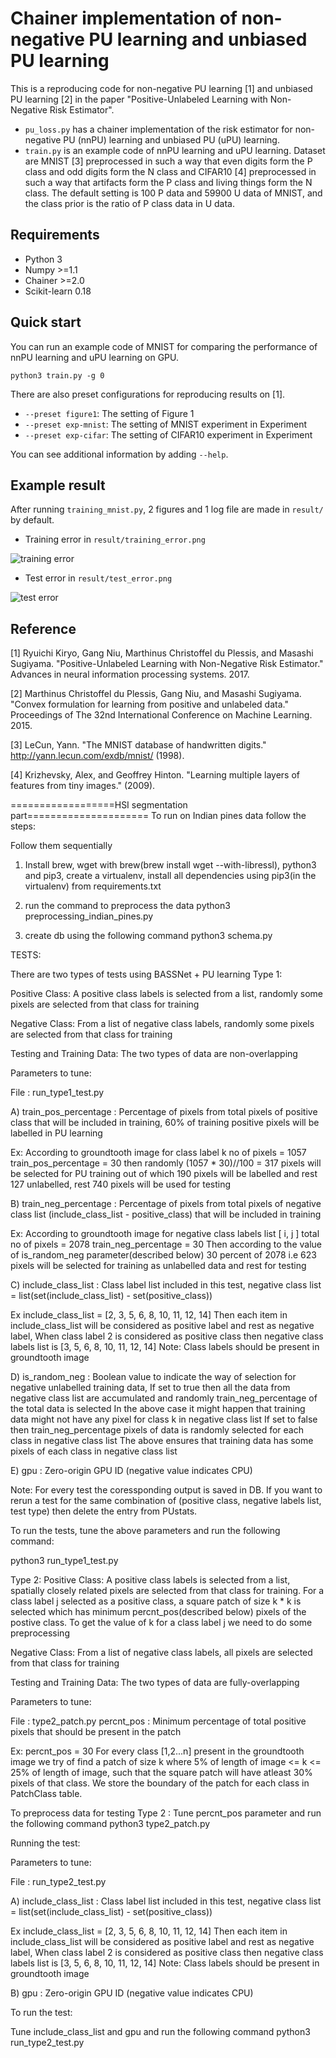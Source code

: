 # Chainer implementation of non-negative PU learning and unbiased PU learning
This is a reproducing code for non-negative PU learning [1] and unbiased PU learning [2] in the paper "Positive-Unlabeled Learning with Non-Negative Risk Estimator".

* ```pu_loss.py``` has a chainer implementation of the risk estimator for non-negative PU (nnPU) learning and unbiased PU (uPU) learning. 
* ```train.py``` is an example code of nnPU learning and uPU learning. 
Dataset are MNIST [3] preprocessed in such a way that even digits form the P class and odd digits form the N class and
CIFAR10 [4] preprocessed in such a way that artifacts form the P class and living things form the N class.
The default setting is 100 P data and 59900 U data of MNIST, and the class prior is the ratio of P class data in U data.

## Requirements
* Python 3
* Numpy >=1.1
* Chainer >=2.0
* Scikit-learn 0.18

## Quick start
You can run an example code of MNIST for comparing the performance of nnPU learning and uPU learning on GPU.

    python3 train.py -g 0

There are also preset configurations for reproducing results on [1].
* ``--preset figure1``: The setting of Figure 1
* ``--preset exp-mnist``: The setting of MNIST experiment in Experiment
* ``--preset exp-cifar``: The setting of CIFAR10 experiment in Experiment

You can see additional information by adding ```--help```.

## Example result
After running ```training_mnist.py```, 2 figures and 1 log file are made in ```result/``` by default.
* Training error in ```result/training_error.png```

![training error](result/training_error.png "training error")

* Test error in ```result/test_error.png```

![test error](result/test_error.png "test error")

## Reference

[1] Ryuichi Kiryo, Gang Niu, Marthinus Christoffel du Plessis, and Masashi Sugiyama. 
"Positive-Unlabeled Learning with Non-Negative Risk Estimator." Advances in neural information processing systems. 2017.

[2] Marthinus Christoffel du Plessis, Gang Niu, and Masashi Sugiyama. 
"Convex formulation for learning from positive and unlabeled data." 
Proceedings of The 32nd International Conference on Machine Learning. 2015.

[3] LeCun, Yann. "The MNIST database of handwritten digits." http://yann.lecun.com/exdb/mnist/ (1998).

[4] Krizhevsky, Alex, and Geoffrey Hinton. "Learning multiple layers of features from tiny images." (2009).

==================HSI segmentation part=====================
To run on Indian pines data follow the steps:

Follow them sequentially

1) Install brew, wget with brew(brew install wget --with-libressl), python3 and pip3, create a virtualenv,  install all dependencies using pip3(in the virtualenv) from requirements.txt

2) run the command to preprocess the data
    python3 preprocessing_indian_pines.py

3) create db using the following command
    python3 schema.py

TESTS:

There are two types of tests using BASSNet + PU learning
Type 1:

Positive Class: A positive class labels is selected from a list, randomly some pixels are selected from that class for training

Negative Class: From a list of negative class labels, randomly some pixels are selected from that class for training

Testing and Training Data: The two types of data are non-overlapping

Parameters to tune:

File : run_type1_test.py

A) train_pos_percentage : Percentage of pixels from total pixels of positive class that will be included in training, 60% of training positive pixels will be labelled in PU learning

Ex: According to groundtooth image for class label k no of pixels  = 1057
train_pos_percentage = 30
then randomly (1057 * 30)//100 = 317 pixels will be selected for PU training out of which 190 pixels will be labelled and rest 127 unlabelled, rest 740 pixels will be used for testing

B) train_neg_percentage : Percentage of pixels from total pixels of negative class list (include_class_list - positive_class) that will be included in training

Ex: According to groundtooth image for negative class labels list [ i, j ] total no of pixels  = 2078
train_neg_percentage = 30
Then according to the value of is_random_neg parameter(described below) 30 percent of 2078 i.e 623 pixels will be selected for training as unlabelled data and rest for testing

C) include_class_list : Class label list included in this test, negative class list = list(set(include_class_list) - set(positive_class))

Ex include_class_list = [2, 3, 5, 6, 8, 10, 11, 12, 14]
Then each item in include_class_list will be considered as positive label and rest as negative label,
When class label 2 is considered as positive class then negative class labels list is [3, 5, 6, 8, 10, 11, 12, 14]
Note: Class labels should be present in groundtooth image

D) is_random_neg : Boolean value to indicate the way of selection for negative unlabelled training data,
If set to true then all the data from negative class list are accumulated and randomly train_neg_percentage of the total data is selected
In the above case it might happen that training data might not have any pixel for class k in negative class list
If set to false then train_neg_percentage pixels of data is randomly selected for each class in negative class list
The above ensures that training data has some pixels of each class in negative class list

E) gpu : Zero-origin GPU ID (negative value indicates CPU)

Note: For every test the coressponding output is saved in DB. If you want to rerun a test for the same combination of
 (positive class, negative labels list, test type) then delete the entry from PUstats.

To run the tests, tune the above parameters and run the following command:

python3 run_type1_test.py

Type 2:
Positive Class: A positive class labels is selected from a list, spatially closely related pixels are selected from that class for training.
For a class label j selected as a positive class, a square patch of size k * k is selected which has minimum percnt_pos(described below) pixels of the postive class.
To get the value of k for a class label j we need to do some preprocessing

Negative Class: From a list of negative class labels, all pixels are selected from that class for training

Testing and Training Data: The two types of data are fully-overlapping

Parameters to tune:

File : type2_patch.py
percnt_pos : Minimum percentage of total positive pixels that should be present in the patch

Ex: percnt_pos = 30
For every class [1,2...n] present in the groundtooth image we try of find a patch of size k where 5% of length of image <= k <= 25% of length of image,
such that the square patch will have atleast 30% pixels of that class. We store the boundary of the patch for each class in PatchClass table.

To preprocess data for testing Type 2 :
Tune percnt_pos parameter and run the following command
python3 type2_patch.py

Running the test:

Parameters to tune:

File : run_type2_test.py

A) include_class_list : Class label list included in this test, negative class list = list(set(include_class_list) - set(positive_class))

Ex include_class_list = [2, 3, 5, 6, 8, 10, 11, 12, 14]
Then each item in include_class_list will be considered as positive label and rest as negative label,
When class label 2 is considered as positive class then negative class labels list is [3, 5, 6, 8, 10, 11, 12, 14]
Note: Class labels should be present in groundtooth image

B) gpu : Zero-origin GPU ID (negative value indicates CPU)

To run the test:

Tune include_class_list and gpu and run the following command
python3 run_type2_test.py
